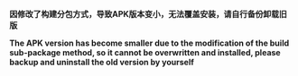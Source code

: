 **因修改了构建分包方式，导致APK版本变小，无法覆盖安装，请自行备份卸载旧版**

**The APK version has become smaller due to the modification of the build sub-package method, so it cannot be overwritten and installed, please backup and uninstall the old version by yourself**


